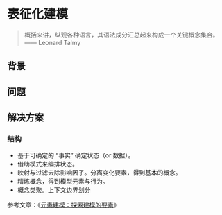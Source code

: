 # 表征化建模

> 概括来讲，纵观各种语言，其语法成分汇总起来构成一个关键概念集合。 —— Leonard Talmy 

## 背景

## 问题
   
## 解决方案

### 结构

- 基于可确定的 “事实” 确定状态（or 数据）。
- 借助模式来编排状态。
- 映射与过滤去除影响因子。分离变化要素，得到基本的概念。
- 精炼概念，得到模型元素与行为。
- 概念类聚。上下文边界划分

参考文章：《[元素建模：探索建模的要素](https://www.phodal.com/blog/elemental-modeling/)》
